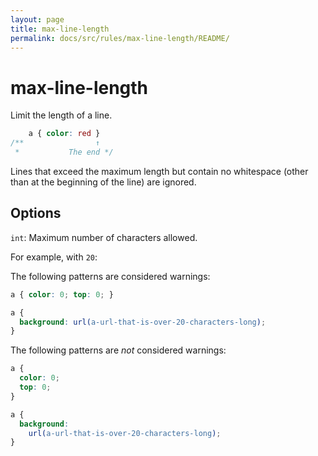 ```yaml
---
layout: page
title: max-line-length
permalink: docs/src/rules/max-line-length/README/
---
```


# max-line-length

Limit the length of a line.

```css
    a { color: red }
/**                ↑
 *           The end */
```

Lines that exceed the maximum length but contain no whitespace (other than at the beginning of the line) are ignored.

## Options

`int`: Maximum number of characters allowed.

For example, with `20`:

The following patterns are considered warnings:

```css
a { color: 0; top: 0; }
```

```css
a {
  background: url(a-url-that-is-over-20-characters-long);
}
```

The following patterns are *not* considered warnings:

```css
a {
  color: 0;
  top: 0;
}
```

```css
a {
  background:
    url(a-url-that-is-over-20-characters-long);
}
